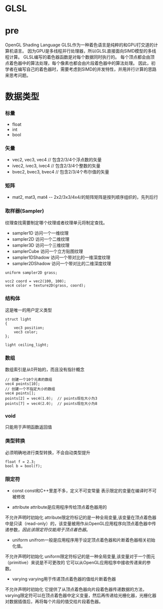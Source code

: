 # GLSL

# pre
OpenGL Shading Language GLSL作为一种着色语言是纯粹的和GPU打交道的计算机语言。
因为GPU是多线程并行处理器，所以GLSL直接面向SIMD模型的多线程计算。
GLSL编写的着色器函数是对每个数据同时执行的。
每个顶点都会由顶点着色器中的算法处理，每个像素也都会由片段着色器中的算法处理。
因此，初学者在编写自己的着色器时，需要考虑到SIMD的并发特性，并用并行计算的思路来思考问题。

# 数据类型

### 标量
* float 
* int 
* bool 

### 矢量
* vec2,  vec3,  vec4 // 包含2/3/4个浮点数的矢量
* ivec2, ivec3, ivec4 // 包含2/3/4个整数的矢量
* bvec2, bvec3, bvec4 // 包含2/3/4个布尔值的矢量

### 矩阵
* mat2, mat3, mat4 -- 2x2/3x3/4x4/的矩阵矩阵是按列顺序组织的，先列后行

### 取样器(Sampler)
纹理查找需要制定哪个纹理或者纹理单元将制定查找。
* sampler1D           访问一个一维纹理
* sampler2D           访问一个二维纹理           
* sampler3D           访问一个三维纹理
* samplerCube         访问一个立方贴图纹理
* sampler1DShadow     访问一个带对比的一维深度纹理
* sampler2DShadow     访问一个带对比的二维深度纹理 
```
uniform sampler2D grass;

vcc2 coord = vec2(100, 100);
vec4 color = texture2D(grass, coord);
```

### 结构体
这是唯一的用户定义类型
```
struct light  
{  
    vec3 position;  
    vec3 color;  
};  

light ceiling_light;
```

### 数组
数组索引是从0开始的，而且没有指针概念
```
// 创建一个10个元素的数组  
vec4 points[10];  
// 创建一个不指定大小的数组
vec4 points[]; 
points[2] = vec4(1.0);  // points现在大小为3
points[7] = vec4(2.0);  // points现在大小为8
```
### void
只能用于声明函数返回值

### 类型转换
必须明确地进行类型转换，不会自动类型提升
```
float f = 2.3; 
bool b = bool(f); 
```

### 限定符
* const
const和C++里差不多，定义不可变常量
表示限定的变量在编译时不可被修改

* attribute
attribute是应用程序传给顶点着色器用的

不允许声明时初始化
attribute限定符标记的是一种全局变量,该变量在顶点着色器中是只读（read-only）的，该变量被用作从OpenGL应用程序向顶点着色器中传递参数，_因此该限定符仅能用于顶点着色器_。

* uniform
unifrom一般是应用程序用于设定顶点着色器和片断着色器相关初始化值。

不允许声明时初始化
uniform限定符标记的是一种全局变量,该变量对于一个图元（primitive）来说是不可更改的 它可以从OpenGL应用程序中接收传递来的参数。

* varying
varying用于传递顶点着色器的值给片断着色器

不允许声明时初始化
它提供了从顶点着色器向片段着色器传递数据的方法，varying限定符可以在顶点着色器中定义变量，然后再传递给光栅化器，光栅化器对数据插值后，再将每个片段的值交给片段着色器。 